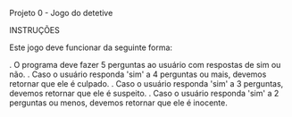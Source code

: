 Projeto 0 - Jogo do detetive

INSTRUÇÕES

Este jogo deve funcionar da seguinte forma:

. O programa deve fazer 5 perguntas ao usuário com respostas de sim ou não.
. Caso o usuário responda 'sim' a 4 perguntas ou mais, devemos retornar que ele é culpado.
. Caso o usuário responda 'sim' a 3 perguntas, devemos retornar que ele é suspeito.
. Caso o usuário responda 'sim' a 2 perguntas ou menos, devemos retornar que ele é inocente.